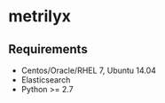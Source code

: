 # metrilyx

Requirements
------------

  * Centos/Oracle/RHEL 7, Ubuntu 14.04
  * Elasticsearch
  * Python >= 2.7

